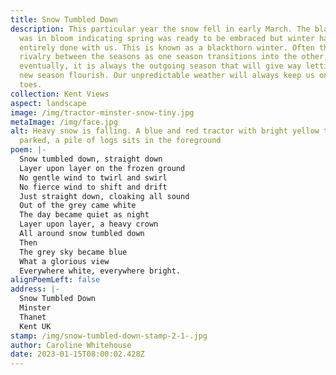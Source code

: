 ```yaml
---
title: Snow Tumbled Down
description: This particular year the snow fell in early March. The blackthorn
  was in bloom indicating spring was ready to be embraced but winter had not
  entirely done with us. This is known as a blackthorn winter. Often there is a
  rivalry between the seasons as one season transitions into the other, but
  eventually, it is always the outgoing season that will give way letting the
  new season flourish. Our unpredictable weather will always keep us on our
  toes.
collection: Kent Views
aspect: landscape
image: /img/tractor-minster-snow-tiny.jpg
metaImage: /img/face.jpg
alt: Heavy snow is falling. A blue and red tractor with bright yellow trailer is
  parked, a pile of logs sits in the foreground
poem: |-
  Snow tumbled down, straight down
  Layer upon layer on the frozen ground
  No gentle wind to twirl and swirl
  No fierce wind to shift and drift
  Just straight down, cloaking all sound
  Out of the grey came white
  The day became quiet as night
  Layer upon layer, a heavy crown
  All around snow tumbled down
  Then
  The grey sky became blue
  What a glorious view
  Everywhere white, everywhere bright.
alignPoemLeft: false
address: |-
  Snow Tumbled Down
  Minster
  Thanet
  Kent UK
stamp: /img/snow-tumbled-down-stamp-2-1-.jpg
author: Caroline Whitehouse
date: 2023-01-15T08:00:02.428Z
---
```


